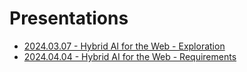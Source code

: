 # Presentations

* [2024.03.07 - Hybrid AI for the Web - Exploration](2024-03-07-Hybrid_AI_for_the_Web-Exploration.pdf)
* [2024.04.04 - Hybrid AI for the Web - Requirements](2024-04-04-Hybrid_AI_for_the_Web-Requirements.pdf)
